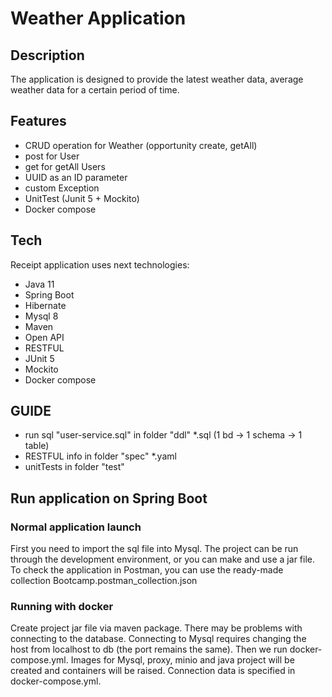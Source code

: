 # Weather Application
## Description
The application is designed to provide the latest weather data, average weather data for a certain period of time.

## Features
- CRUD operation for Weather
   (opportunity create, getAll)
- post for User
- get for getAll Users
- UUID as an ID parameter
- custom Exception
- UnitTest (Junit 5 + Mockito)
- Docker compose


## Tech
Receipt application uses next technologies:
- Java 11
- Spring Boot
- Hibernate
- Mysql 8
- Maven
- Open API
- RESTFUL
- JUnit 5
- Mockito
- Docker compose


## GUIDE

- run sql "user-service.sql" in folder "ddl" *.sql (1 bd -> 1 schema -> 1 table)
- RESTFUL info in folder "spec" *.yaml
- unitTests in folder "test"
## Run application on Spring Boot
### Normal application launch
First you need to import the sql file into Mysql.
The project can be run through the development environment, or you can make and use a jar file.
To check the application in Postman, you can use the ready-made collection Bootcamp.postman_collection.json
### Running with docker
Create project jar file via maven package. There may be problems with connecting to the database. Connecting to Mysql requires changing the host from localhost to db (the port remains the same).
Then we run docker-compose.yml. Images for Mysql, proxy, minio and java project will be created and containers will be raised.
Connection data is specified in docker-compose.yml.


